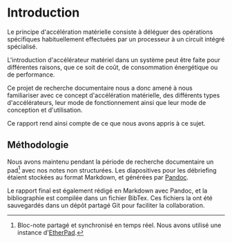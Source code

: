 # Introduction

Le principe d'accélération matérielle consiste à déléguer des opérations spécifiques habituellement effectuées par un processeur à un circuit intégré spécialisé.

L'introduction d'accélérateur matériel dans un système peut être faite pour différentes raisons, que ce soit de coût, de consommation énergétique ou de performance.

Ce projet de recherche documentaire nous a donc amené à nous familiariser avec ce concept d'accélération matérielle, des différents types d'accélérateurs, leur mode de fonctionnement ainsi que leur mode de conception et d'utilisation.

Ce rapport rend ainsi compte de ce que nous avons appris à ce sujet.

## Méthodologie

Nous avons maintenu pendant la période de recherche documentaire un pad[^pad] avec nos notes non structurées.
Les diapositives pour les débriefing étaient stockées au format Markdown, et générées par [Pandoc](https://pandoc.org/).

[^pad]: Bloc-note partagé et synchronisé en temps réel. Nous avons utilisé une instance d'[EtherPad](http://etherpad.org/).

Le rapport final est également rédigé en Markdown avec Pandoc, et la bibliographie est compilée dans un fichier BibTex.
Ces fichiers la ont été sauvegardés dans un dépôt partagé Git pour faciliter la collaboration.

